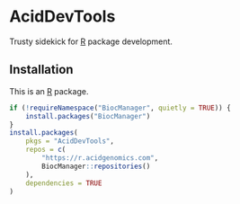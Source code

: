 # AcidDevTools

Trusty sidekick for [R][] package development.

## Installation

This is an [R][] package.

```r
if (!requireNamespace("BiocManager", quietly = TRUE)) {
    install.packages("BiocManager")
}
install.packages(
    pkgs = "AcidDevTools",
    repos = c(
        "https://r.acidgenomics.com",
        BiocManager::repositories()
    ),
    dependencies = TRUE
)
```

[r]: https://www.r-project.org/
